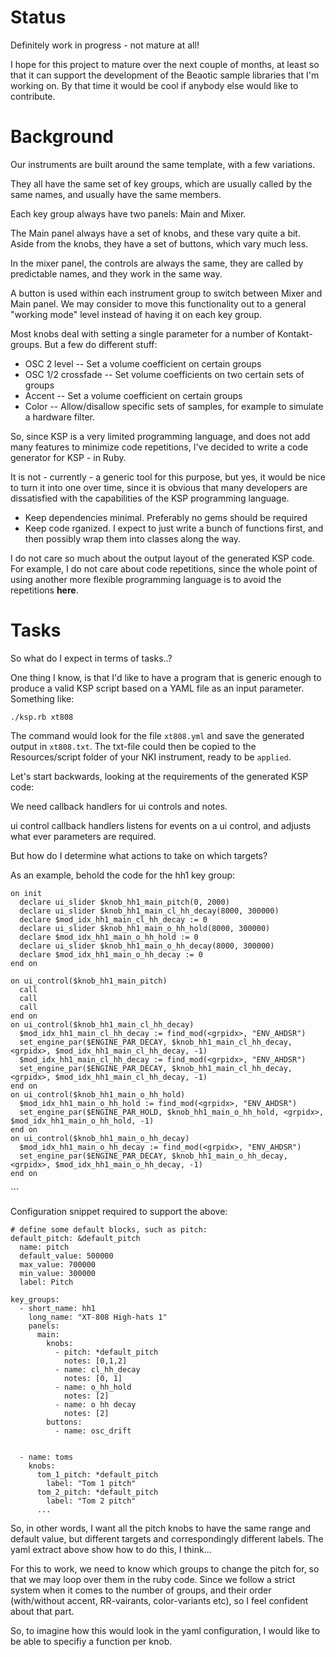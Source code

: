 # Status #

Definitely work in progress - not mature at all!

I hope for this project to mature over the next couple of months, at least so that it can support the development of the Beaotic sample libraries that I'm working on. By that time it would be cool if anybody else would like to contribute.

# Background #

Our instruments are built around the same template, with a few variations.

They all have the same set of key groups, which are usually called by the same names, and usually have the same members.

Each key group always have two panels: Main and Mixer.

The Main panel always have a set of knobs, and these vary quite a bit.
Aside from the knobs, they have a set of buttons, which vary much less.

In the mixer panel, the controls are always the same, they are called by predictable names, and they work in the same way.

A button is used within each instrument group to switch between Mixer and Main panel. We may consider to move this functionality out to a general "working mode" level instead of having it on each key group.

Most knobs deal with setting a single parameter for a number of Kontakt-groups. But a few do different stuff:
- OSC 2 level
-- Set a volume coefficient on certain groups
- OSC 1/2 crossfade
-- Set volume coefficients on two certain sets of groups
- Accent
-- Set a volume coefficient on certain groups
- Color
-- Allow/disallow specific sets of samples, for example to simulate a hardware filter.  

So, since KSP is a very limited programming language, and does not add many features to minimize code repetitions, I've decided to write a code generator for KSP - in Ruby.

It is not - currently - a generic tool for this purpose, but yes, it would be nice to turn it into one over time, since it is obvious that many developers are dissatisfied with the capabilities of the KSP programming language.

- Keep dependencies minimal. Preferably no gems should be required
- Keep code rganized. I expect to just write a bunch of functions first, and then possibly wrap them into classes along the way.

I do not care so much about the output layout of the generated KSP code. For example, I do not care about code repetitions, since the whole point of using another more flexible programming language is to avoid the repetitions **here**.

# Tasks #

So what do I expect in terms of tasks..?

One thing I know, is that I'd like to have a program that is generic enough to produce a valid KSP script based on a YAML file as an input parameter. Something like:

`./ksp.rb xt808`

The command would look for the file `xt808.yml` and save the generated output in `xt808.txt`. The txt-file could then be copied to the Resources/script folder of your NKI instrument, ready to be `applied`.

Let's start backwards, looking at the requirements of the generated KSP code:

We need callback handlers for ui controls and notes. 

ui control callback handlers listens for events on a ui control, and adjusts what ever parameters are required.

But how do I determine what actions to take on which targets?


As an example, behold the code for the hh1 key group:

    on init
      declare ui_slider $knob_hh1_main_pitch(0, 2000)
      declare ui_slider $knob_hh1_main_cl_hh_decay(8000, 300000)
      declare $mod_idx_hh1_main_cl_hh_decay := 0
      declare ui_slider $knob_hh1_main_o_hh_hold(8000, 300000)
      declare $mod_idx_hh1_main_o_hh_hold := 0
      declare ui_slider $knob_hh1_main_o_hh_decay(8000, 300000)
      declare $mod_idx_hh1_main_o_hh_decay := 0
    end on

    on ui_control($knob_hh1_main_pitch)
      call    
      call 
      call 
    end on
    on ui_control($knob_hh1_main_cl_hh_decay)
      $mod_idx_hh1_main_cl_hh_decay := find_mod(<grpidx>, "ENV_AHDSR") 
      set_engine_par($ENGINE_PAR_DECAY, $knob_hh1_main_cl_hh_decay, <grpidx>, $mod_idx_hh1_main_cl_hh_decay, -1) 
      $mod_idx_hh1_main_cl_hh_decay := find_mod(<grpidx>, "ENV_AHDSR") 
      set_engine_par($ENGINE_PAR_DECAY, $knob_hh1_main_cl_hh_decay, <grpidx>, $mod_idx_hh1_main_cl_hh_decay, -1) 
    end on
    on ui_control($knob_hh1_main_o_hh_hold)
      $mod_idx_hh1_main_o_hh_hold := find_mod(<grpidx>, "ENV_AHDSR") 
      set_engine_par($ENGINE_PAR_HOLD, $knob_hh1_main_o_hh_hold, <grpidx>, $mod_idx_hh1_main_o_hh_hold, -1) 
    end on
    on ui_control($knob_hh1_main_o_hh_decay)
      $mod_idx_hh1_main_o_hh_decay := find_mod(<grpidx>, "ENV_AHDSR") 
      set_engine_par($ENGINE_PAR_DECAY, $knob_hh1_main_o_hh_decay, <grpidx>, $mod_idx_hh1_main_o_hh_decay, -1) 
    end on


<!-- Let's take an example... The pitch-knob is turned on the HH1 main panel.

The code for this could end up something like the following:
 -->
<!-- ```
on ui_control(knob_hh1_main_pitch)
  set_engine_par($ENGINE_PAR_TUNE, hh1_pitch, grp_idx_hh1_0, -1, -1)
  set_engine_par($ENGINE_PAR_TUNE, hh1_pitch, grp_idx_hh1_1, -1, -1)
  set_engine_par($ENGINE_PAR_TUNE, hh1_pitch, grp_idx_hh1_2, -1, -1)
  ...
end on
```

But... Since several knobs or sliders may affect the same parameter, we should let a function handle the actual setting of the value. The following example shows how we want the callbacks of the 4 knobs that ultimately control the pitch of any key in the hh1 key group to look, including functions.

```
function set_hh1_0_pitch
  $hh1_0_pitch_val := $knob_hh1_0_pitch + $knob_hh1_main_pitch
  set_engine_par($ENGINE_PAR_TUNE, hh1_0_pitch_val, $grp_idx_hh1_0, -1, -1)
end function

function set_hh1_1_pitch
  $hh1_1_pitch_val := $knob_hh1_1_pitch + $knob_hh1_main_pitch
  set_engine_par($ENGINE_PAR_TUNE, $hh1_0_pitch_val, $grp_idx_hh1_0, -1, -1)
end function

function set_hh1_2_pitch
  $hh1_2_pitch_val := $knob_hh1_2_pitch + $knob_hh1_main_pitch
  set_engine_par($ENGINE_PAR_TUNE, $hh1_0_pitch_val, $grp_idx_hh1_0, -1, -1)
end function

function set_hh1_main_pitch
  set_hh1_0_pitch
  set_hh1_1_pitch
  set_hh1_2_pitch
end function

on ui_control($knob_hh1_main_pitch)
  set_hh1_main_pitch
end on

on ui_control($knob_hh1_0_pitch)
  set_hh1_0_pitch
end on

on ui_control($knob_hh1_1_pitch)
  set_hh1_0_pitch
end on

on ui_control($knob_hh1_2_pitch)
  set_hh1_0_pitch
end on
 -->```


Configuration snippet required to support the above:

```
# define some default blocks, such as pitch:
default_pitch: &default_pitch
  name: pitch
  default_value: 500000
  max_value: 700000
  min_value: 300000  
  label: Pitch

key_groups:
  - short_name: hh1
    long_name: "XT-808 High-hats 1"
    panels:
      main:
        knobs:
          - pitch: *default_pitch
            notes: [0,1,2]            
          - name: cl_hh_decay
            notes: [0, 1]
          - name: o_hh_hold
            notes: [2]
          - name: o hh decay
            notes: [2]
        buttons:
          - name: osc_drift


  - name: toms
    knobs:
      tom_1_pitch: *default_pitch
        label: "Tom 1 pitch"
      tom_2_pitch: *default_pitch
        label: "Tom 2 pitch"
      ...  
```



So, in other words, I want all the pitch knobs to have the same range and default value, but different targets and correspondingly different labels. The yaml extract above show how to do this, I think...


For this to work, we need to know which groups to change the pitch for, so that we may loop over them in the ruby code. Since we follow a strict system when it comes to the number of groups, and their order (with/without accent, RR-vairants, color-variants etc), so I feel confident about that part.



So, to imagine how this would look in the yaml configuration, I would like to be able to specifiy a function per knob.

    







